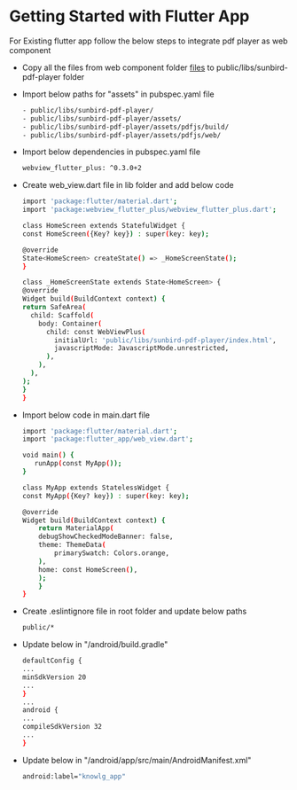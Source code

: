 # Getting Started with Flutter App

For Existing flutter app follow the below steps to integrate pdf player as web component

- Copy all the  files from web component folder
  [files](https://github.com/project-sunbird/sunbird-pdf-player/tree/master/web-component/) to public/libs/sunbird-pdf-player folder

- Import below paths for "assets" in pubspec.yaml file
    ```bash
    - public/libs/sunbird-pdf-player/
    - public/libs/sunbird-pdf-player/assets/
    - public/libs/sunbird-pdf-player/assets/pdfjs/build/
    - public/libs/sunbird-pdf-player/assets/pdfjs/web/
    ```

- Import below dependencies  in pubspec.yaml file
    ```bash
    webview_flutter_plus: ^0.3.0+2
    ```

- Create web_view.dart file in lib folder and add  below code 
    ```bash
	import 'package:flutter/material.dart';
	import 'package:webview_flutter_plus/webview_flutter_plus.dart';

	class HomeScreen extends StatefulWidget {
  	const HomeScreen({Key? key}) : super(key: key);

  	@override
  	State<HomeScreen> createState() => _HomeScreenState();
	}

	class _HomeScreenState extends State<HomeScreen> {
  	@override
  	Widget build(BuildContext context) {
    return SafeArea(
      child: Scaffold(
        body: Container(
          child: const WebViewPlus(
            initialUrl: 'public/libs/sunbird-pdf-player/index.html',
            javascriptMode: JavascriptMode.unrestricted,
          ),
        ),
      ),
    );
  	}
	}
    ```	

- Import below code in main.dart file
    ```bash
    import 'package:flutter/material.dart';
    import 'package:flutter_app/web_view.dart';

	void main() {
	   runApp(const MyApp());
	}

	class MyApp extends StatelessWidget {
  	const MyApp({Key? key}) : super(key: key);

  	@override
  	Widget build(BuildContext context) {
    	return MaterialApp(
      	debugShowCheckedModeBanner: false,
      	theme: ThemeData(
        	primarySwatch: Colors.orange,
      	),
      	home: const HomeScreen(),
    	);
  		}
	}
    ```	 

- Create  .eslintignore  file in root folder and update below paths
    ```bash
    public/*
    ```
- Update below in "/android/build.gradle"  
    ```bash
    defaultConfig {
	...	
	minSdkVersion 20
	...
	}
	...
	android {
	...
    compileSdkVersion 32
	...
	}
    ```
- Update below in "/android/app/src/main/AndroidManifest.xml"  
    ```bash
    android:label="knowlg_app"
    ```
